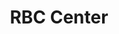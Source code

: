 ---
events:
- audio_id: sa-rwb-033
  building: RBC Center
  categories: rbc-center
  description: Sidney Lowe served as the first African American head coach of the
    NCSU men's basketball team. Lowe was the starting point guard for NC State's 1983
    basketball team, which won the national championship. From 1991 to 1993, Lowe
    served as an assistant coach for the Minnesota Timberwolves. Lowe later served
    as the head coach of the Timberwolves and the Memphis Grizzlies. In March 2011,
    Sidney Lowe resigned from his head coach position at NC State. In a statement
    to the Technician Lowe declared, "This is my school. I love this school. I poured
    my sweat for our years here and gave it my best. It was my hope and dream to come
    back here and do something special again."
  event_decade: '2000'
  event_id: '55'
  excerpt: Sidney Lowe served as the first African American head coach of the NCSU
    men's basketball team. Lowe was the starting point guard for NC State's 1983 basketball
    team, which won the national championship. From 1991 to 1993, Lowe served as an
    assistant coach for the Minnesota Timberwolves. Lowe later served as the head
    coach of the Timberwolves and the Memphis Grizzlies. In March 2011, Sidney Lowe
    resigned from his head coach position at NC State. In a statement to the Technician
    Lowe declared, "This is my school. I love this school. I poured my sweat for our
    years here and gave it my best. It was my hope and dream to come back here and
    do something special again."
  image id (orig): 0008941
  image_caption: Sidney Lowe and his father
  image_id: 0008941
  image_link: https://d.lib.ncsu.edu/collections/catalog/0008941
  redirect_from: /events/50/index.html
  start_date: 01/01/2006
  title: First African American Head Basketball Coach
  year: '2006'
lat: '35.803448'
layout: post
leafleticon: /demostite/assets/leaflet/img/group.svg
lng: '-78.721878'
order: 21
permalink: places/rbc-center/
place: rbc-center
route:
  code: Ok
  routes:
  - distance: 5359.751
    duration: 3794.474
    geometry:
      coordinates:
      - - -78.721143
        - 35.803833
      - - -78.72099
        - 35.803928
      - - -78.720428
        - 35.803331
      - - -78.719948
        - 35.802819
      - - -78.719909
        - 35.802771
      - - -78.719866
        - 35.802717
      - - -78.719382
        - 35.803018
      - - -78.719357
        - 35.803035
      - - -78.719259
        - 35.802928
      - - -78.719135
        - 35.802793
      - - -78.719004
        - 35.802648
      - - -78.718865
        - 35.802495
      - - -78.718807
        - 35.802431
      - - -78.718742
        - 35.802401
      - - -78.718612
        - 35.802342
      - - -78.71852
        - 35.802329
      - - -78.718398
        - 35.802313
      - - -78.718225
        - 35.80232
      - - -78.717749
        - 35.802338
      - - -78.717684
        - 35.802341
      - - -78.717518
        - 35.802347
      - - -78.717466
        - 35.802349
      - - -78.717245
        - 35.802358
      - - -78.717084
        - 35.802364
      - - -78.716921
        - 35.802359
      - - -78.716643
        - 35.802355
      - - -78.715796
        - 35.802442
      - - -78.715099
        - 35.802514
      - - -78.71474
        - 35.802516
      - - -78.714509
        - 35.802518
      - - -78.713651
        - 35.802489
      - - -78.711939
        - 35.802435
      - - -78.711543
        - 35.802422
      - - -78.711097
        - 35.802407
      - - -78.710745
        - 35.802372
      - - -78.710319
        - 35.802329
      - - -78.709532
        - 35.802134
      - - -78.709428
        - 35.802108
      - - -78.709119
        - 35.802016
      - - -78.708932
        - 35.80196
      - - -78.708894
        - 35.801949
      - - -78.708802
        - 35.801933
      - - -78.708463
        - 35.801876
      - - -78.708297
        - 35.801867
      - - -78.707876
        - 35.801844
      - - -78.707819
        - 35.801844
      - - -78.707325
        - 35.801817
      - - -78.70736
        - 35.80138
      - - -78.707371
        - 35.801279
      - - -78.707389
        - 35.801097
      - - -78.707434
        - 35.800661
      - - -78.707451
        - 35.800504
      - - -78.707463
        - 35.800385
      - - -78.707585
        - 35.799209
      - - -78.707592
        - 35.799132
      - - -78.707634
        - 35.798633
      - - -78.707657
        - 35.798364
      - - -78.707671
        - 35.798194
      - - -78.707682
        - 35.798065
      - - -78.707685
        - 35.79804
      - - -78.707747
        - 35.797304
      - - -78.707748
        - 35.797116
      - - -78.707734
        - 35.796995
      - - -78.707707
        - 35.79689
      - - -78.707679
        - 35.796812
      - - -78.707625
        - 35.796687
      - - -78.707435
        - 35.79637
      - - -78.707176
        - 35.795965
      - - -78.70714
        - 35.795908
      - - -78.707082
        - 35.795809
      - - -78.7069
        - 35.795497
      - - -78.706362
        - 35.79464
      - - -78.706261
        - 35.794478
      - - -78.7062
        - 35.794365
      - - -78.706186
        - 35.794338
      - - -78.70611
        - 35.794198
      - - -78.706093
        - 35.794168
      - - -78.706051
        - 35.794096
      - - -78.705985
        - 35.793983
      - - -78.705909
        - 35.79386
      - - -78.705665
        - 35.79349
      - - -78.705606
        - 35.793392
      - - -78.705566
        - 35.793327
      - - -78.705222
        - 35.792758
      - - -78.705003
        - 35.792397
      - - -78.70477
        - 35.792015
      - - -78.70469
        - 35.791854
      - - -78.704615
        - 35.791681
      - - -78.704552
        - 35.791515
      - - -78.7045
        - 35.791296
      - - -78.704478
        - 35.791113
      - - -78.704468
        - 35.790908
      - - -78.704469
        - 35.790871
      - - -78.704488
        - 35.790143
      - - -78.70436
        - 35.790141
      - - -78.704049
        - 35.790135
      - - -78.703488
        - 35.790125
      - - -78.702611
        - 35.790109
      - - -78.702302
        - 35.790104
      - - -78.702245
        - 35.790103
      - - -78.702112
        - 35.790099
      - - -78.702046
        - 35.790106
      - - -78.701988
        - 35.790125
      - - -78.701966
        - 35.790135
      - - -78.70192
        - 35.790057
      - - -78.70192
        - 35.789788
      - - -78.701919
        - 35.789507
      - - -78.701919
        - 35.78946
      - - -78.701914
        - 35.789431
      - - -78.701902
        - 35.789402
      - - -78.701886
        - 35.789379
      - - -78.701861
        - 35.789353
      - - -78.701833
        - 35.789337
      - - -78.701801
        - 35.789323
      - - -78.701767
        - 35.789313
      - - -78.701732
        - 35.789308
      - - -78.700762
        - 35.789298
      - - -78.700619
        - 35.789286
      - - -78.700477
        - 35.789264
      - - -78.700337
        - 35.789228
      - - -78.700198
        - 35.789185
      - - -78.700053
        - 35.789132
      - - -78.69985
        - 35.789057
      - - -78.699769
        - 35.789033
      - - -78.699754
        - 35.789029
      - - -78.699693
        - 35.789016
      - - -78.699617
        - 35.789006
      - - -78.699566
        - 35.789002
      - - -78.699534
        - 35.788999
      - - -78.698835
        - 35.788984
      - - -78.698207
        - 35.788969
      - - -78.69809
        - 35.788974
      - - -78.697991
        - 35.788989
      - - -78.697899
        - 35.789021
      - - -78.697836
        - 35.789054
      - - -78.697781
        - 35.789106
      - - -78.697729
        - 35.789172
      - - -78.697688
        - 35.789242
      - - -78.697652
        - 35.789327
      - - -78.697614
        - 35.789439
      - - -78.697214
        - 35.789379
      - - -78.696756
        - 35.789315
      - - -78.696564
        - 35.789294
      - - -78.696288
        - 35.789284
      - - -78.695862
        - 35.789275
      - - -78.695638
        - 35.789269
      - - -78.695207
        - 35.789257
      - - -78.694567
        - 35.78924
      - - -78.694528
        - 35.789239
      - - -78.693923
        - 35.789223
      - - -78.693828
        - 35.78922
      - - -78.693758
        - 35.789217
      - - -78.693329
        - 35.7892
      - - -78.69308
        - 35.789193
      - - -78.692767
        - 35.789184
      - - -78.692726
        - 35.789183
      - - -78.69203
        - 35.789163
      - - -78.691797
        - 35.789156
      - - -78.691658
        - 35.789148
      - - -78.691624
        - 35.789145
      - - -78.691393
        - 35.789124
      - - -78.691285
        - 35.789121
      - - -78.69053
        - 35.789099
      - - -78.690073
        - 35.789082
      - - -78.689869
        - 35.789077
      - - -78.689522
        - 35.789067
      - - -78.689251
        - 35.78906
      - - -78.688979
        - 35.789052
      - - -78.686938
        - 35.788996
      - - -78.686459
        - 35.788972
      - - -78.686412
        - 35.78897
      - - -78.686257
        - 35.788962
      - - -78.686135
        - 35.788961
      - - -78.686075
        - 35.788958
      - - -78.685875
        - 35.78895
      - - -78.685478
        - 35.788928
      - - -78.685206
        - 35.788914
      - - -78.685051
        - 35.788899
      - - -78.684901
        - 35.788877
      - - -78.684657
        - 35.788825
      - - -78.684456
        - 35.788762
      - - -78.6843
        - 35.788701
      - - -78.684168
        - 35.788637
      - - -78.684061
        - 35.788583
      - - -78.683805
        - 35.78844
      - - -78.683574
        - 35.788293
      - - -78.683122
        - 35.788006
      - - -78.682857
        - 35.787837
      - - -78.682432
        - 35.787561
      - - -78.682307
        - 35.787479
      - - -78.682066
        - 35.787321
      - - -78.681492
        - 35.786931
      - - -78.681408
        - 35.786865
      - - -78.681123
        - 35.786642
      - - -78.681024
        - 35.786565
      - - -78.680954
        - 35.786628
      - - -78.680803
        - 35.786788
      - - -78.680719
        - 35.786933
      - - -78.68062
        - 35.78712
      - - -78.680527
        - 35.78731
      - - -78.680446
        - 35.787497
      - - -78.680377
        - 35.787649
      - - -78.680293
        - 35.787808
      - - -78.680088
        - 35.788153
      - - -78.680146
        - 35.788171
      - - -78.680959
        - 35.788518
      type: LineString
    legs:
    - admins:
      - iso_3166_1: US
        iso_3166_1_alpha3: USA
      distance: 5359.751
      duration: 3794.474
      steps:
      - distance: 17
        driving_side: right
        duration: 11.972
        geometry:
          coordinates:
          - - -78.721143
            - 35.803833
          - - -78.72099
            - 35.803928
          type: LineString
        intersections:
        - admin_index: 0
          bearings:
          - 53
          entry:
          - true
          geometry_index: 0
          is_urban: false
          location:
          - -78.721143
          - 35.803833
          mapbox_streets_v8:
            class: service
          out: 0
        maneuver:
          bearing_after: 53
          bearing_before: 0
          instruction: Walk northeast on the walkway.
          location:
          - -78.721143
          - 35.803833
          type: depart
        mode: walking
        name: ''
        weight: 11.972
      - distance: 168
        driving_side: right
        duration: 119.31
        geometry:
          coordinates:
          - - -78.72099
            - 35.803928
          - - -78.720428
            - 35.803331
          - - -78.719948
            - 35.802819
          - - -78.719909
            - 35.802771
          - - -78.719866
            - 35.802717
          type: LineString
        intersections:
        - admin_index: 0
          bearings:
          - 143
          - 233
          duration: 109.155
          entry:
          - true
          - false
          geometry_index: 1
          in: 1
          is_urban: false
          location:
          - -78.72099
          - 35.803928
          mapbox_streets_v8:
            class: service
          out: 0
          weight: 109.155
        - admin_index: 0
          bearings:
          - 147
          - 323
          duration: 4.225
          entry:
          - true
          - false
          geometry_index: 3
          in: 1
          is_urban: false
          location:
          - -78.719948
          - 35.802819
          mapbox_streets_v8:
            class: service
          out: 0
          weight: 4.225
        - admin_index: 0
          bearings:
          - 147
          - 327
          entry:
          - true
          - false
          geometry_index: 4
          in: 1
          is_urban: false
          location:
          - -78.719909
          - 35.802771
          mapbox_streets_v8:
            class: service
          out: 0
          turn_duration: 1
          turn_weight: 1
        maneuver:
          bearing_after: 143
          bearing_before: 53
          instruction: Turn right onto the walkway.
          location:
          - -78.72099
          - 35.803928
          modifier: right
          type: turn
        mode: walking
        name: ''
        weight: 119.31
      - distance: 58
        driving_side: right
        duration: 40.845
        geometry:
          coordinates:
          - - -78.719866
            - 35.802717
          - - -78.719382
            - 35.803018
          - - -78.719357
            - 35.803035
          type: LineString
        intersections:
        - admin_index: 0
          bearings:
          - 53
          - 327
          duration: 38.732
          entry:
          - true
          - false
          geometry_index: 5
          in: 1
          is_urban: false
          location:
          - -78.719866
          - 35.802717
          mapbox_streets_v8:
            class: service
          out: 0
          weight: 38.732
        - admin_index: 0
          bearings:
          - 50
          - 233
          entry:
          - true
          - false
          geometry_index: 6
          in: 1
          is_urban: false
          location:
          - -78.719382
          - 35.803018
          mapbox_streets_v8:
            class: service
          out: 0
        maneuver:
          bearing_after: 53
          bearing_before: 147
          instruction: Turn left onto the walkway.
          location:
          - -78.719866
          - 35.802717
          modifier: left
          type: turn
        mode: walking
        name: ''
        weight: 40.845
      - distance: 1134
        driving_side: right
        duration: 801.592
        geometry:
          coordinates:
          - - -78.719357
            - 35.803035
          - - -78.719259
            - 35.802928
          - - -78.719135
            - 35.802793
          - - -78.719004
            - 35.802648
          - - -78.718865
            - 35.802495
          - - -78.718807
            - 35.802431
          - - -78.718742
            - 35.802401
          - - -78.718612
            - 35.802342
          - - -78.71852
            - 35.802329
          - - -78.718398
            - 35.802313
          - - -78.718225
            - 35.80232
          - - -78.717749
            - 35.802338
          - - -78.717684
            - 35.802341
          - - -78.717518
            - 35.802347
          - - -78.717466
            - 35.802349
          - - -78.717245
            - 35.802358
          - - -78.717084
            - 35.802364
          - - -78.716921
            - 35.802359
          - - -78.716643
            - 35.802355
          - - -78.715796
            - 35.802442
          - - -78.715099
            - 35.802514
          - - -78.71474
            - 35.802516
          - - -78.714509
            - 35.802518
          - - -78.713651
            - 35.802489
          - - -78.711939
            - 35.802435
          - - -78.711543
            - 35.802422
          - - -78.711097
            - 35.802407
          - - -78.710745
            - 35.802372
          - - -78.710319
            - 35.802329
          - - -78.709532
            - 35.802134
          - - -78.709428
            - 35.802108
          - - -78.709119
            - 35.802016
          - - -78.708932
            - 35.80196
          - - -78.708894
            - 35.801949
          - - -78.708802
            - 35.801933
          - - -78.708463
            - 35.801876
          - - -78.708297
            - 35.801867
          - - -78.707876
            - 35.801844
          - - -78.707819
            - 35.801844
          - - -78.707325
            - 35.801817
          type: LineString
        intersections:
        - admin_index: 0
          bearings:
          - 143
          - 230
          duration: 10.563
          entry:
          - true
          - false
          geometry_index: 7
          in: 1
          is_urban: false
          location:
          - -78.719357
          - 35.803035
          mapbox_streets_v8:
            class: street
          out: 0
          turn_weight: 5
          weight: 15.563
        - admin_index: 0
          bearings:
          - 143
          - 323
          duration: 14.38
          entry:
          - true
          - false
          geometry_index: 8
          in: 1
          is_urban: false
          location:
          - -78.719259
          - 35.802928
          mapbox_streets_v8:
            class: street
          out: 0
          turn_duration: 1
          turn_weight: 1
          weight: 14.38
        - admin_index: 0
          bearings:
          - 144
          - 323
          duration: 14.085
          entry:
          - true
          - false
          geometry_index: 9
          in: 1
          is_urban: false
          location:
          - -78.719135
          - 35.802793
          mapbox_streets_v8:
            class: street
          out: 0
          weight: 14.085
        - admin_index: 0
          bearings:
          - 144
          - 324
          duration: 14.789
          entry:
          - true
          - false
          geometry_index: 10
          in: 1
          is_urban: false
          location:
          - -78.719004
          - 35.802648
          mapbox_streets_v8:
            class: street
          out: 0
          weight: 14.789
        - admin_index: 0
          bearings:
          - 134
          - 324
          duration: 11.268
          entry:
          - true
          - false
          geometry_index: 11
          in: 1
          is_urban: false
          location:
          - -78.718865
          - 35.802495
          mapbox_streets_v8:
            class: street
          out: 0
          weight: 11.268
        - admin_index: 0
          bearings:
          - 117
          - 313
          duration: 15.493
          entry:
          - true
          - false
          geometry_index: 13
          in: 1
          is_urban: false
          location:
          - -78.718742
          - 35.802401
          mapbox_streets_v8:
            class: street
          out: 0
          weight: 15.493
        - admin_index: 0
          bearings:
          - 96
          - 288
          duration: 19.014
          entry:
          - true
          - false
          geometry_index: 15
          in: 1
          is_urban: false
          location:
          - -78.71852
          - 35.802329
          mapbox_streets_v8:
            class: street
          out: 0
          weight: 19.014
        - admin_index: 0
          bearings:
          - 87
          - 267
          duration: 30.282
          entry:
          - true
          - false
          geometry_index: 17
          in: 1
          is_urban: false
          location:
          - -78.718225
          - 35.80232
          mapbox_streets_v8:
            class: street
          out: 0
          weight: 30.282
        - admin_index: 0
          bearings:
          - 87
          - 267
          duration: 4.225
          entry:
          - true
          - false
          geometry_index: 18
          in: 1
          is_urban: false
          location:
          - -78.717749
          - 35.802338
          mapbox_streets_v8:
            class: street
          out: 0
          weight: 4.225
        - admin_index: 0
          bearings:
          - 87
          - 267
          duration: 10.563
          entry:
          - true
          - false
          geometry_index: 19
          in: 1
          is_urban: false
          location:
          - -78.717684
          - 35.802341
          mapbox_streets_v8:
            class: street
          out: 0
          weight: 10.563
        - admin_index: 0
          bearings:
          - 87
          - 267
          duration: 3.521
          entry:
          - true
          - false
          geometry_index: 20
          in: 1
          is_urban: false
          location:
          - -78.717518
          - 35.802347
          mapbox_streets_v8:
            class: street
          out: 0
          weight: 3.521
        - admin_index: 0
          bearings:
          - 87
          - 267
          duration: 14.085
          entry:
          - true
          - false
          geometry_index: 21
          in: 1
          is_urban: false
          location:
          - -78.717466
          - 35.802349
          mapbox_streets_v8:
            class: street
          out: 0
          weight: 14.085
        - admin_index: 0
          bearings:
          - 88
          - 267
          duration: 21.423
          entry:
          - true
          - false
          geometry_index: 22
          in: 1
          is_urban: false
          location:
          - -78.717245
          - 35.802358
          mapbox_streets_v8:
            class: street
          out: 0
          turn_duration: 1
          turn_weight: 1
          weight: 21.423
        - admin_index: 0
          bearings:
          - 91
          - 272
          duration: 140.437
          entry:
          - true
          - false
          geometry_index: 24
          in: 1
          is_urban: false
          location:
          - -78.716921
          - 35.802359
          mapbox_streets_v8:
            class: street
          out: 0
          turn_duration: 1
          turn_weight: 1
          weight: 140.437
        - admin_index: 0
          bearings:
          - 89
          - 270
          duration: 203.521
          entry:
          - true
          - false
          geometry_index: 28
          in: 1
          is_urban: false
          location:
          - -78.71474
          - 35.802516
          mapbox_streets_v8:
            class: street
          out: 0
          weight: 203.521
        - admin_index: 0
          bearings:
          - 92
          - 272
          duration: 50.704
          entry:
          - true
          - false
          geometry_index: 32
          in: 1
          is_urban: false
          location:
          - -78.711543
          - 35.802422
          mapbox_streets_v8:
            class: street
          out: 0
          weight: 50.704
        - admin_index: 0
          bearings:
          - 97
          - 277
          duration: 79.577
          entry:
          - true
          - false
          geometry_index: 34
          in: 1
          is_urban: false
          location:
          - -78.710745
          - 35.802372
          mapbox_streets_v8:
            class: street
          out: 0
          weight: 79.577
        - admin_index: 0
          bearings:
          - 108
          - 287
          duration: 28.169
          entry:
          - true
          - false
          geometry_index: 36
          in: 1
          is_urban: false
          location:
          - -78.709532
          - 35.802134
          mapbox_streets_v8:
            class: street
          out: 0
          weight: 28.169
        - admin_index: 0
          bearings:
          - 110
          - 290
          duration: 12.676
          entry:
          - true
          - false
          geometry_index: 38
          in: 1
          is_urban: false
          location:
          - -78.709119
          - 35.802016
          mapbox_streets_v8:
            class: street
          out: 0
          weight: 12.676
        - admin_index: 0
          bearings:
          - 104
          - 290
          duration: 8.451
          entry:
          - true
          - false
          geometry_index: 39
          in: 1
          is_urban: false
          location:
          - -78.708932
          - 35.80196
          mapbox_streets_v8:
            class: street
          out: 0
          weight: 8.451
        - admin_index: 0
          bearings:
          - 102
          - 284
          duration: 32.394
          entry:
          - true
          - false
          geometry_index: 41
          in: 1
          is_urban: false
          location:
          - -78.708802
          - 35.801933
          mapbox_streets_v8:
            class: street
          out: 0
          weight: 32.394
        - admin_index: 0
          bearings:
          - 94
          - 274
          duration: 30.282
          entry:
          - true
          - false
          geometry_index: 43
          in: 1
          is_urban: false
          location:
          - -78.708297
          - 35.801867
          mapbox_streets_v8:
            class: street
          out: 0
          weight: 30.282
        - admin_index: 0
          bearings:
          - 94
          - 273
          entry:
          - true
          - false
          geometry_index: 45
          in: 1
          is_urban: false
          location:
          - -78.707819
          - 35.801844
          mapbox_streets_v8:
            class: street
          out: 0
        maneuver:
          bearing_after: 143
          bearing_before: 50
          instruction: Turn right onto Westchase Boulevard.
          location:
          - -78.719357
          - 35.803035
          modifier: right
          type: turn
        mode: walking
        name: Westchase Boulevard
        weight: 806.592
      - distance: 1368
        driving_side: right
        duration: 964.38
        geometry:
          coordinates:
          - - -78.707325
            - 35.801817
          - - -78.70736
            - 35.80138
          - - -78.707371
            - 35.801279
          - - -78.707389
            - 35.801097
          - - -78.707434
            - 35.800661
          - - -78.707451
            - 35.800504
          - - -78.707463
            - 35.800385
          - - -78.707585
            - 35.799209
          - - -78.707592
            - 35.799132
          - - -78.707634
            - 35.798633
          - - -78.707657
            - 35.798364
          - - -78.707671
            - 35.798194
          - - -78.707682
            - 35.798065
          - - -78.707685
            - 35.79804
          - - -78.707747
            - 35.797304
          - - -78.707748
            - 35.797116
          - - -78.707734
            - 35.796995
          - - -78.707707
            - 35.79689
          - - -78.707679
            - 35.796812
          - - -78.707625
            - 35.796687
          - - -78.707435
            - 35.79637
          - - -78.707176
            - 35.795965
          - - -78.70714
            - 35.795908
          - - -78.707082
            - 35.795809
          - - -78.7069
            - 35.795497
          - - -78.706362
            - 35.79464
          - - -78.706261
            - 35.794478
          - - -78.7062
            - 35.794365
          - - -78.706186
            - 35.794338
          - - -78.70611
            - 35.794198
          - - -78.706093
            - 35.794168
          - - -78.706051
            - 35.794096
          - - -78.705985
            - 35.793983
          - - -78.705909
            - 35.79386
          - - -78.705665
            - 35.79349
          - - -78.705606
            - 35.793392
          - - -78.705566
            - 35.793327
          - - -78.705222
            - 35.792758
          - - -78.705003
            - 35.792397
          - - -78.70477
            - 35.792015
          - - -78.70469
            - 35.791854
          - - -78.704615
            - 35.791681
          - - -78.704552
            - 35.791515
          - - -78.7045
            - 35.791296
          - - -78.704478
            - 35.791113
          - - -78.704468
            - 35.790908
          - - -78.704469
            - 35.790871
          - - -78.704488
            - 35.790143
          type: LineString
        intersections:
        - admin_index: 0
          bearings:
          - 184
          - 274
          duration: 34.507
          entry:
          - true
          - false
          geometry_index: 46
          in: 1
          is_urban: false
          location:
          - -78.707325
          - 35.801817
          mapbox_streets_v8:
            class: primary
          out: 0
          turn_weight: 5
          weight: 39.507
        - admin_index: 0
          bearings:
          - 4
          - 185
          duration: 7.746
          entry:
          - false
          - true
          geometry_index: 47
          in: 0
          is_urban: false
          location:
          - -78.70736
          - 35.80138
          mapbox_streets_v8:
            class: primary
          out: 1
          weight: 7.747
        - admin_index: 0
          bearings:
          - 5
          - 185
          duration: 14.085
          entry:
          - false
          - true
          geometry_index: 48
          in: 0
          is_urban: false
          location:
          - -78.707371
          - 35.801279
          mapbox_streets_v8:
            class: primary
          out: 1
          weight: 14.084
        - admin_index: 0
          bearings:
          - 5
          - 185
          duration: 34.507
          entry:
          - false
          - true
          geometry_index: 49
          in: 0
          is_urban: false
          location:
          - -78.707389
          - 35.801097
          mapbox_streets_v8:
            class: primary
          out: 1
          weight: 34.507
        - admin_index: 0
          bearings:
          - 5
          - 185
          duration: 12.676
          entry:
          - false
          - true
          geometry_index: 50
          in: 0
          is_urban: false
          location:
          - -78.707434
          - 35.800661
          mapbox_streets_v8:
            class: primary
          out: 1
          weight: 12.676
        - admin_index: 0
          bearings:
          - 5
          - 185
          duration: 107.746
          entry:
          - false
          - true
          geometry_index: 51
          in: 0
          is_urban: false
          location:
          - -78.707451
          - 35.800504
          mapbox_streets_v8:
            class: primary
          out: 1
          weight: 107.746
        - admin_index: 0
          bearings:
          - 5
          - 184
          duration: 39.437
          entry:
          - false
          - true
          geometry_index: 54
          in: 0
          is_urban: false
          location:
          - -78.707592
          - 35.799132
          mapbox_streets_v8:
            class: primary
          out: 1
          weight: 39.437
        - admin_index: 0
          bearings:
          - 4
          - 184
          duration: 34.507
          entry:
          - false
          - true
          geometry_index: 55
          in: 0
          is_urban: false
          location:
          - -78.707634
          - 35.798633
          mapbox_streets_v8:
            class: primary
          out: 1
          weight: 34.507
        - admin_index: 0
          bearings:
          - 4
          - 184
          duration: 9.859
          entry:
          - false
          - true
          geometry_index: 57
          in: 0
          is_urban: false
          location:
          - -78.707671
          - 35.798194
          mapbox_streets_v8:
            class: primary
          out: 1
          weight: 9.859
        - admin_index: 0
          bearings:
          - 4
          - 184
          duration: 59.859
          entry:
          - false
          - true
          geometry_index: 58
          in: 0
          is_urban: false
          location:
          - -78.707682
          - 35.798065
          mapbox_streets_v8:
            class: primary
          out: 1
          weight: 59.859
        - admin_index: 0
          bearings:
          - 4
          - 180
          duration: 112.676
          entry:
          - false
          - true
          geometry_index: 60
          in: 0
          is_urban: false
          location:
          - -78.707747
          - 35.797304
          mapbox_streets_v8:
            class: primary
          out: 1
          weight: 112.676
        - admin_index: 0
          bearings:
          - 153
          - 333
          duration: 4.93
          entry:
          - true
          - false
          geometry_index: 67
          in: 1
          is_urban: false
          location:
          - -78.707176
          - 35.795965
          mapbox_streets_v8:
            class: primary
          out: 0
          weight: 4.93
        - admin_index: 0
          bearings:
          - 155
          - 333
          duration: 8.451
          entry:
          - true
          - false
          geometry_index: 68
          in: 1
          is_urban: false
          location:
          - -78.70714
          - 35.795908
          mapbox_streets_v8:
            class: primary
          out: 0
          weight: 8.451
        - admin_index: 0
          bearings:
          - 155
          - 335
          duration: 116.901
          entry:
          - true
          - false
          geometry_index: 69
          in: 1
          is_urban: false
          location:
          - -78.707082
          - 35.795809
          mapbox_streets_v8:
            class: primary
          out: 0
          weight: 116.901
        - admin_index: 0
          bearings:
          - 156
          - 333
          duration: 10.859
          entry:
          - true
          - false
          geometry_index: 72
          in: 1
          is_urban: false
          location:
          - -78.706261
          - 35.794478
          mapbox_streets_v8:
            class: primary
          out: 0
          turn_duration: 1
          turn_weight: 1
          weight: 10.859
        - admin_index: 0
          bearings:
          - 156
          - 336
          duration: 33.099
          entry:
          - true
          - false
          geometry_index: 73
          in: 1
          is_urban: false
          location:
          - -78.7062
          - 35.794365
          mapbox_streets_v8:
            class: primary
          out: 0
          weight: 33.099
        - admin_index: 0
          bearings:
          - 153
          - 335
          duration: 52.113
          entry:
          - true
          - false
          geometry_index: 78
          in: 1
          is_urban: false
          location:
          - -78.705985
          - 35.793983
          mapbox_streets_v8:
            class: primary
          out: 0
          weight: 52.113
        - admin_index: 0
          bearings:
          - 153
          - 333
          duration: 5.634
          entry:
          - true
          - false
          geometry_index: 81
          in: 1
          is_urban: false
          location:
          - -78.705606
          - 35.793392
          mapbox_streets_v8:
            class: primary
          out: 0
          weight: 5.634
        - admin_index: 0
          bearings:
          - 154
          - 333
          duration: 142.958
          entry:
          - true
          - false
          geometry_index: 82
          in: 1
          is_urban: false
          location:
          - -78.705566
          - 35.793327
          mapbox_streets_v8:
            class: primary
          out: 0
          weight: 142.958
        - admin_index: 0
          bearings:
          - 163
          - 341
          duration: 64.789
          entry:
          - true
          - false
          geometry_index: 87
          in: 1
          is_urban: false
          location:
          - -78.704615
          - 35.791681
          mapbox_streets_v8:
            class: primary
          out: 0
          weight: 64.789
        - admin_index: 0
          bearings:
          - 181
          - 358
          entry:
          - true
          - false
          geometry_index: 92
          in: 1
          is_urban: false
          location:
          - -78.704469
          - 35.790871
          mapbox_streets_v8:
            class: primary
          out: 0
        maneuver:
          bearing_after: 184
          bearing_before: 94
          instruction: Turn right onto Blue Ridge Road.
          location:
          - -78.707325
          - 35.801817
          modifier: right
          type: turn
        mode: walking
        name: Blue Ridge Road
        weight: 969.38
      - distance: 229
        driving_side: right
        duration: 162.268
        geometry:
          coordinates:
          - - -78.704488
            - 35.790143
          - - -78.70436
            - 35.790141
          - - -78.704049
            - 35.790135
          - - -78.703488
            - 35.790125
          - - -78.702611
            - 35.790109
          - - -78.702302
            - 35.790104
          - - -78.702245
            - 35.790103
          - - -78.702112
            - 35.790099
          - - -78.702046
            - 35.790106
          - - -78.701988
            - 35.790125
          - - -78.701966
            - 35.790135
          type: LineString
        intersections:
        - admin_index: 0
          bearings:
          - 1
          - 91
          duration: 8.451
          entry:
          - false
          - true
          geometry_index: 93
          in: 0
          is_urban: false
          location:
          - -78.704488
          - 35.790143
          mapbox_streets_v8:
            class: street
          out: 1
          turn_weight: 5
          weight: 13.451
        - admin_index: 0
          bearings:
          - 91
          - 271
          duration: 20.718
          entry:
          - true
          - false
          geometry_index: 94
          in: 1
          is_urban: false
          location:
          - -78.70436
          - 35.790141
          mapbox_streets_v8:
            class: street
          out: 0
          turn_duration: 1
          turn_weight: 1
          weight: 20.718
        - admin_index: 0
          bearings:
          - 91
          - 271
          duration: 35.916
          entry:
          - true
          - false
          geometry_index: 95
          in: 1
          is_urban: false
          location:
          - -78.704049
          - 35.790135
          mapbox_streets_v8:
            class: street
          out: 0
          weight: 35.916
        - admin_index: 0
          bearings:
          - 91
          - 271
          duration: 55.634
          entry:
          - true
          - false
          geometry_index: 96
          in: 1
          is_urban: false
          location:
          - -78.703488
          - 35.790125
          mapbox_streets_v8:
            class: street
          out: 0
          weight: 55.634
        - admin_index: 0
          bearings:
          - 91
          - 271
          duration: 19.718
          entry:
          - true
          - false
          geometry_index: 97
          in: 1
          is_urban: false
          location:
          - -78.702611
          - 35.790109
          mapbox_streets_v8:
            class: street
          out: 0
          weight: 19.718
        - admin_index: 0
          bearings:
          - 92
          - 271
          entry:
          - true
          - false
          geometry_index: 98
          in: 1
          is_urban: false
          location:
          - -78.702302
          - 35.790104
          mapbox_streets_v8:
            class: street
          out: 0
        maneuver:
          bearing_after: 91
          bearing_before: 181
          instruction: Turn left onto Hutton Street.
          location:
          - -78.704488
          - 35.790143
          modifier: left
          type: turn
        mode: walking
        name: Hutton Street
        weight: 167.268
      - distance: 510
        driving_side: right
        duration: 360.155
        geometry:
          coordinates:
          - - -78.701966
            - 35.790135
          - - -78.70192
            - 35.790057
          - - -78.70192
            - 35.789788
          - - -78.701919
            - 35.789507
          - - -78.701919
            - 35.78946
          - - -78.701914
            - 35.789431
          - - -78.701902
            - 35.789402
          - - -78.701886
            - 35.789379
          - - -78.701861
            - 35.789353
          - - -78.701833
            - 35.789337
          - - -78.701801
            - 35.789323
          - - -78.701767
            - 35.789313
          - - -78.701732
            - 35.789308
          - - -78.700762
            - 35.789298
          - - -78.700619
            - 35.789286
          - - -78.700477
            - 35.789264
          - - -78.700337
            - 35.789228
          - - -78.700198
            - 35.789185
          - - -78.700053
            - 35.789132
          - - -78.69985
            - 35.789057
          - - -78.699769
            - 35.789033
          - - -78.699754
            - 35.789029
          - - -78.699693
            - 35.789016
          - - -78.699617
            - 35.789006
          - - -78.699566
            - 35.789002
          - - -78.699534
            - 35.788999
          - - -78.698835
            - 35.788984
          - - -78.698207
            - 35.788969
          - - -78.69809
            - 35.788974
          - - -78.697991
            - 35.788989
          - - -78.697899
            - 35.789021
          - - -78.697836
            - 35.789054
          - - -78.697781
            - 35.789106
          - - -78.697729
            - 35.789172
          - - -78.697688
            - 35.789242
          - - -78.697652
            - 35.789327
          - - -78.697614
            - 35.789439
          type: LineString
        intersections:
        - admin_index: 0
          bearings:
          - 164
          - 254
          duration: 28.169
          entry:
          - true
          - false
          geometry_index: 103
          in: 1
          is_urban: true
          location:
          - -78.701966
          - 35.790135
          mapbox_streets_v8:
            class: street
          out: 0
          turn_weight: 5
          weight: 33.169
        - admin_index: 0
          bearings:
          - 0
          - 180
          duration: 21.831
          entry:
          - false
          - true
          geometry_index: 105
          in: 0
          is_urban: true
          location:
          - -78.70192
          - 35.789788
          mapbox_streets_v8:
            class: street
          out: 1
          weight: 21.831
        - admin_index: 0
          bearings:
          - 0
          - 168
          duration: 83.803
          entry:
          - false
          - true
          geometry_index: 106
          in: 0
          is_urban: true
          location:
          - -78.701919
          - 35.789507
          mapbox_streets_v8:
            class: street
          out: 1
          weight: 83.803
        - admin_index: 0
          bearings:
          - 97
          - 271
          duration: 47.183
          entry:
          - true
          - false
          geometry_index: 116
          in: 1
          is_urban: true
          location:
          - -78.700762
          - 35.789298
          mapbox_streets_v8:
            class: street
          out: 0
          weight: 47.183
        - admin_index: 0
          bearings:
          - 114
          - 294
          duration: 33.099
          entry:
          - true
          - false
          geometry_index: 121
          in: 1
          is_urban: true
          location:
          - -78.700053
          - 35.789132
          mapbox_streets_v8:
            class: street
          out: 0
          weight: 33.099
        - admin_index: 0
          bearings:
          - 92
          - 279
          duration: 46.479
          entry:
          - true
          - false
          geometry_index: 127
          in: 1
          is_urban: true
          location:
          - -78.699566
          - 35.789002
          mapbox_streets_v8:
            class: street
          out: 0
          weight: 46.479
        - admin_index: 0
          bearings:
          - 92
          - 272
          entry:
          - true
          - false
          geometry_index: 129
          in: 1
          is_urban: true
          location:
          - -78.698835
          - 35.788984
          mapbox_streets_v8:
            class: street
          out: 0
          turn_duration: 1
          turn_weight: 1
        maneuver:
          bearing_after: 164
          bearing_before: 74
          instruction: Turn right onto Ligon Street.
          location:
          - -78.701966
          - 35.790135
          modifier: right
          type: turn
        mode: walking
        name: Ligon Street
        weight: 365.155
      - distance: 1590
        driving_side: right
        duration: 1131.718
        geometry:
          coordinates:
          - - -78.697614
            - 35.789439
          - - -78.697214
            - 35.789379
          - - -78.696756
            - 35.789315
          - - -78.696564
            - 35.789294
          - - -78.696288
            - 35.789284
          - - -78.695862
            - 35.789275
          - - -78.695638
            - 35.789269
          - - -78.695207
            - 35.789257
          - - -78.694567
            - 35.78924
          - - -78.694528
            - 35.789239
          - - -78.693923
            - 35.789223
          - - -78.693828
            - 35.78922
          - - -78.693758
            - 35.789217
          - - -78.693329
            - 35.7892
          - - -78.69308
            - 35.789193
          - - -78.692767
            - 35.789184
          - - -78.692726
            - 35.789183
          - - -78.69203
            - 35.789163
          - - -78.691797
            - 35.789156
          - - -78.691658
            - 35.789148
          - - -78.691624
            - 35.789145
          - - -78.691393
            - 35.789124
          - - -78.691285
            - 35.789121
          - - -78.69053
            - 35.789099
          - - -78.690073
            - 35.789082
          - - -78.689869
            - 35.789077
          - - -78.689522
            - 35.789067
          - - -78.689251
            - 35.78906
          - - -78.688979
            - 35.789052
          - - -78.686938
            - 35.788996
          - - -78.686459
            - 35.788972
          - - -78.686412
            - 35.78897
          - - -78.686257
            - 35.788962
          - - -78.686135
            - 35.788961
          - - -78.686075
            - 35.788958
          - - -78.685875
            - 35.78895
          - - -78.685478
            - 35.788928
          - - -78.685206
            - 35.788914
          - - -78.685051
            - 35.788899
          - - -78.684901
            - 35.788877
          - - -78.684657
            - 35.788825
          - - -78.684456
            - 35.788762
          - - -78.6843
            - 35.788701
          - - -78.684168
            - 35.788637
          - - -78.684061
            - 35.788583
          - - -78.683805
            - 35.78844
          - - -78.683574
            - 35.788293
          - - -78.683122
            - 35.788006
          - - -78.682857
            - 35.787837
          - - -78.682432
            - 35.787561
          - - -78.682307
            - 35.787479
          - - -78.682066
            - 35.787321
          - - -78.681492
            - 35.786931
          - - -78.681408
            - 35.786865
          - - -78.681123
            - 35.786642
          - - -78.681024
            - 35.786565
          type: LineString
        intersections:
        - admin_index: 0
          bearings:
          - 100
          - 196
          duration: 26.056
          entry:
          - true
          - false
          geometry_index: 139
          in: 1
          is_urban: true
          location:
          - -78.697614
          - 35.789439
          mapbox_streets_v8:
            class: street
          out: 0
          weight: 26.056
        - admin_index: 0
          bearings:
          - 100
          - 280
          classes:
          - tunnel
          duration: 29.577
          entry:
          - true
          - false
          geometry_index: 140
          in: 1
          is_urban: true
          location:
          - -78.697214
          - 35.789379
          mapbox_streets_v8:
            class: street
          out: 0
          weight: 29.577
        - admin_index: 0
          bearings:
          - 98
          - 280
          duration: 29.577
          entry:
          - true
          - false
          geometry_index: 141
          in: 1
          is_urban: true
          location:
          - -78.696756
          - 35.789315
          mapbox_streets_v8:
            class: street
          out: 0
          weight: 29.577
        - admin_index: 0
          bearings:
          - 91
          - 273
          duration: 26.76
          entry:
          - true
          - false
          geometry_index: 143
          in: 1
          is_urban: true
          location:
          - -78.696288
          - 35.789284
          mapbox_streets_v8:
            class: street
          out: 0
          weight: 26.76
        - admin_index: 0
          bearings:
          - 92
          - 271
          duration: 14.084
          entry:
          - true
          - false
          geometry_index: 144
          in: 1
          is_urban: true
          location:
          - -78.695862
          - 35.789275
          mapbox_streets_v8:
            class: street
          out: 0
          weight: 14.084
        - admin_index: 0
          bearings:
          - 92
          - 272
          duration: 27.465
          entry:
          - true
          - false
          geometry_index: 145
          in: 1
          is_urban: true
          location:
          - -78.695638
          - 35.789269
          mapbox_streets_v8:
            class: street
          out: 0
          weight: 27.465
        - admin_index: 0
          bearings:
          - 92
          - 272
          duration: 40.845
          entry:
          - true
          - false
          geometry_index: 146
          in: 1
          is_urban: true
          location:
          - -78.695207
          - 35.789257
          mapbox_streets_v8:
            class: street
          out: 0
          weight: 40.845
        - admin_index: 0
          bearings:
          - 92
          - 272
          duration: 2.817
          entry:
          - true
          - false
          geometry_index: 147
          in: 1
          is_urban: true
          location:
          - -78.694567
          - 35.78924
          mapbox_streets_v8:
            class: street
          out: 0
          weight: 2.817
        - admin_index: 0
          bearings:
          - 92
          - 272
          duration: 38.732
          entry:
          - true
          - false
          geometry_index: 148
          in: 1
          is_urban: true
          location:
          - -78.694528
          - 35.789239
          mapbox_streets_v8:
            class: street
          out: 0
          weight: 38.732
        - admin_index: 0
          bearings:
          - 92
          - 272
          duration: 7.338
          entry:
          - true
          - false
          geometry_index: 149
          in: 1
          is_urban: true
          location:
          - -78.693923
          - 35.789223
          mapbox_streets_v8:
            class: street
          out: 0
          turn_duration: 1
          turn_weight: 1
          weight: 7.338
        - admin_index: 0
          bearings:
          - 93
          - 272
          duration: 6.225
          entry:
          - true
          - false
          geometry_index: 150
          in: 1
          is_urban: true
          location:
          - -78.693828
          - 35.78922
          mapbox_streets_v8:
            class: tertiary
          out: 0
          turn_duration: 2
          turn_weight: 2
          weight: 6.225
        - admin_index: 0
          bearings:
          - 93
          - 273
          duration: 43.958
          entry:
          - true
          - false
          geometry_index: 151
          in: 1
          is_urban: true
          location:
          - -78.693758
          - 35.789217
          mapbox_streets_v8:
            class: tertiary
          out: 0
          turn_duration: 1
          turn_weight: 1
          weight: 43.958
        - admin_index: 0
          bearings:
          - 92
          - 272
          duration: 19.718
          entry:
          - true
          - false
          geometry_index: 153
          in: 1
          is_urban: true
          location:
          - -78.69308
          - 35.789193
          mapbox_streets_v8:
            class: tertiary
          out: 0
          weight: 19.718
        - admin_index: 0
          bearings:
          - 92
          - 272
          duration: 2.817
          entry:
          - true
          - false
          geometry_index: 154
          in: 1
          is_urban: true
          location:
          - -78.692767
          - 35.789184
          mapbox_streets_v8:
            class: tertiary
          out: 0
          weight: 2.817
        - admin_index: 0
          bearings:
          - 92
          - 272
          duration: 44.366
          entry:
          - true
          - false
          geometry_index: 155
          in: 1
          is_urban: true
          location:
          - -78.692726
          - 35.789183
          mapbox_streets_v8:
            class: tertiary
          out: 0
          weight: 44.366
        - admin_index: 0
          bearings:
          - 92
          - 272
          duration: 24.944
          entry:
          - true
          - false
          geometry_index: 156
          in: 1
          is_urban: true
          location:
          - -78.69203
          - 35.789163
          mapbox_streets_v8:
            class: tertiary
          out: 0
          turn_duration: 1
          turn_weight: 1
          weight: 24.944
        - admin_index: 0
          bearings:
          - 96
          - 273
          duration: 2.113
          entry:
          - true
          - false
          geometry_index: 158
          in: 1
          is_urban: true
          location:
          - -78.691658
          - 35.789148
          mapbox_streets_v8:
            class: tertiary
          out: 0
          weight: 2.113
        - admin_index: 0
          bearings:
          - 96
          - 276
          duration: 14.789
          entry:
          - true
          - false
          geometry_index: 159
          in: 1
          is_urban: true
          location:
          - -78.691624
          - 35.789145
          mapbox_streets_v8:
            class: tertiary
          out: 0
          weight: 14.789
        - admin_index: 0
          bearings:
          - 92
          - 276
          duration: 54.93
          entry:
          - true
          - false
          geometry_index: 160
          in: 1
          is_urban: true
          location:
          - -78.691393
          - 35.789124
          mapbox_streets_v8:
            class: tertiary
          out: 0
          weight: 54.93
        - admin_index: 0
          bearings:
          - 93
          - 272
          duration: 42.253
          entry:
          - true
          - false
          geometry_index: 162
          in: 1
          is_urban: true
          location:
          - -78.69053
          - 35.789099
          mapbox_streets_v8:
            class: tertiary
          out: 0
          weight: 42.253
        - admin_index: 0
          bearings:
          - 92
          - 272
          duration: 21.831
          entry:
          - true
          - false
          geometry_index: 164
          in: 1
          is_urban: true
          location:
          - -78.689869
          - 35.789077
          mapbox_streets_v8:
            class: tertiary
          out: 0
          weight: 21.831
        - admin_index: 0
          bearings:
          - 92
          - 272
          duration: 16.901
          entry:
          - true
          - false
          geometry_index: 165
          in: 1
          is_urban: true
          location:
          - -78.689522
          - 35.789067
          mapbox_streets_v8:
            class: tertiary
          out: 0
          weight: 16.901
        - admin_index: 0
          bearings:
          - 92
          - 272
          duration: 17.606
          entry:
          - true
          - false
          geometry_index: 166
          in: 1
          is_urban: true
          location:
          - -78.689251
          - 35.78906
          mapbox_streets_v8:
            class: tertiary
          out: 0
          weight: 17.606
        - admin_index: 0
          bearings:
          - 92
          - 272
          duration: 129.577
          entry:
          - true
          - false
          geometry_index: 167
          in: 1
          is_urban: true
          location:
          - -78.688979
          - 35.789052
          mapbox_streets_v8:
            class: tertiary
          out: 0
          weight: 129.577
        - admin_index: 0
          bearings:
          - 94
          - 272
          duration: 33.803
          entry:
          - true
          - false
          geometry_index: 168
          in: 1
          is_urban: true
          location:
          - -78.686938
          - 35.788996
          mapbox_streets_v8:
            class: tertiary
          out: 0
          weight: 33.803
        - admin_index: 0
          bearings:
          - 94
          - 273
          duration: 10.859
          entry:
          - true
          - false
          geometry_index: 170
          in: 1
          is_urban: true
          location:
          - -78.686412
          - 35.78897
          mapbox_streets_v8:
            class: tertiary
          out: 0
          turn_duration: 1
          turn_weight: 1
          weight: 10.859
        - admin_index: 0
          bearings:
          - 91
          - 274
          duration: 9.747
          entry:
          - true
          - false
          geometry_index: 171
          in: 1
          is_urban: true
          location:
          - -78.686257
          - 35.788962
          mapbox_streets_v8:
            class: tertiary
          out: 0
          turn_duration: 2
          turn_weight: 7
          weight: 14.747
        - admin_index: 0
          bearings:
          - 93
          - 271
          duration: 17.901
          entry:
          - true
          - false
          geometry_index: 172
          in: 1
          is_urban: true
          location:
          - -78.686135
          - 35.788961
          mapbox_streets_v8:
            class: tertiary
          out: 0
          turn_duration: 1
          turn_weight: 1
          weight: 17.901
        - admin_index: 0
          bearings:
          - 94
          - 273
          duration: 92.253
          entry:
          - true
          - false
          geometry_index: 174
          in: 1
          is_urban: true
          location:
          - -78.685875
          - 35.78895
          mapbox_streets_v8:
            class: tertiary
          out: 0
          weight: 92.253
        - admin_index: 0
          bearings:
          - 116
          - 291
          duration: 12.268
          entry:
          - true
          - false
          geometry_index: 180
          in: 1
          is_urban: true
          location:
          - -78.684456
          - 35.788762
          mapbox_streets_v8:
            class: tertiary
          out: 0
          turn_duration: 1
          turn_weight: 1
          weight: 12.268
        - admin_index: 0
          bearings:
          - 121
          - 296
          duration: 9.859
          entry:
          - true
          - false
          geometry_index: 181
          in: 1
          is_urban: true
          location:
          - -78.6843
          - 35.788701
          mapbox_streets_v8:
            class: tertiary
          out: 0
          weight: 9.859
        - admin_index: 0
          bearings:
          - 123
          - 301
          duration: 138.732
          entry:
          - true
          - false
          geometry_index: 182
          in: 1
          is_urban: true
          location:
          - -78.684168
          - 35.788637
          mapbox_streets_v8:
            class: tertiary
          out: 0
          weight: 138.732
        - admin_index: 0
          bearings:
          - 129
          - 309
          duration: 10.563
          entry:
          - true
          - false
          geometry_index: 188
          in: 1
          is_urban: true
          location:
          - -78.682432
          - 35.787561
          mapbox_streets_v8:
            class: tertiary
          out: 0
          weight: 10.563
        - admin_index: 0
          bearings:
          - 129
          - 309
          duration: 75.648
          entry:
          - true
          - false
          geometry_index: 189
          in: 1
          is_urban: true
          location:
          - -78.682307
          - 35.787479
          mapbox_streets_v8:
            class: tertiary
          out: 0
          turn_duration: 1
          turn_weight: 1
          weight: 75.648
        - admin_index: 0
          bearings:
          - 134
          - 312
          duration: 25.352
          entry:
          - true
          - false
          geometry_index: 192
          in: 1
          is_urban: true
          location:
          - -78.681408
          - 35.786865
          mapbox_streets_v8:
            class: tertiary
          out: 0
          weight: 25.352
        - admin_index: 0
          bearings:
          - 134
          - 314
          entry:
          - true
          - false
          geometry_index: 193
          in: 1
          is_urban: true
          location:
          - -78.681123
          - 35.786642
          mapbox_streets_v8:
            class: tertiary
          out: 0
          turn_duration: 1
          turn_weight: 1
        maneuver:
          bearing_after: 100
          bearing_before: 16
          instruction: Turn right to stay on Ligon Street.
          location:
          - -78.697614
          - 35.789439
          modifier: right
          type: continue
        mode: walking
        name: Ligon Street
        weight: 1136.718
      - distance: 197
        driving_side: right
        duration: 139.732
        geometry:
          coordinates:
          - - -78.681024
            - 35.786565
          - - -78.680954
            - 35.786628
          - - -78.680803
            - 35.786788
          - - -78.680719
            - 35.786933
          - - -78.68062
            - 35.78712
          - - -78.680527
            - 35.78731
          - - -78.680446
            - 35.787497
          - - -78.680377
            - 35.787649
          - - -78.680293
            - 35.787808
          - - -78.680088
            - 35.788153
          type: LineString
        intersections:
        - admin_index: 0
          bearings:
          - 42
          - 314
          duration: 6.338
          entry:
          - true
          - false
          geometry_index: 194
          in: 1
          is_urban: true
          location:
          - -78.681024
          - 35.786565
          mapbox_streets_v8:
            class: street
          out: 0
          turn_weight: 5
          weight: 11.338
        - admin_index: 0
          bearings:
          - 37
          - 222
          entry:
          - true
          - false
          geometry_index: 195
          in: 1
          is_urban: true
          location:
          - -78.680954
          - 35.786628
          mapbox_streets_v8:
            class: street
          out: 0
          turn_duration: 1
          turn_weight: 1
        maneuver:
          bearing_after: 42
          bearing_before: 134
          instruction: Turn left onto Varsity Drive.
          location:
          - -78.681024
          - 35.786565
          modifier: left
          type: turn
        mode: walking
        name: Varsity Drive
        weight: 144.732
      - distance: 88.753
        driving_side: right
        duration: 62.502
        geometry:
          coordinates:
          - - -78.680088
            - 35.788153
          - - -78.680146
            - 35.788171
          - - -78.680959
            - 35.788518
          type: LineString
        intersections:
        - admin_index: 0
          bearings:
          - 206
          - 295
          classes:
          - restricted
          entry:
          - false
          - true
          geometry_index: 203
          in: 0
          is_urban: true
          location:
          - -78.680088
          - 35.788153
          mapbox_streets_v8:
            class: service
          out: 1
          turn_weight: 605
        maneuver:
          bearing_after: 295
          bearing_before: 26
          instruction: Turn left onto Thurman Drive.
          location:
          - -78.680088
          - 35.788153
          modifier: left
          type: turn
        mode: walking
        name: Thurman Drive
        weight: 667.502
      - distance: 0
        driving_side: right
        duration: 0
        geometry:
          coordinates:
          - - -78.680959
            - 35.788518
          - - -78.680959
            - 35.788518
          type: LineString
        intersections:
        - admin_index: 0
          bearings:
          - 118
          entry:
          - true
          geometry_index: 205
          in: 0
          location:
          - -78.680959
          - 35.788518
        maneuver:
          bearing_after: 0
          bearing_before: 298
          instruction: Your destination is on the left.
          location:
          - -78.680959
          - 35.788518
          modifier: left
          type: arrive
        mode: walking
        name: Thurman Drive
        weight: 0
      summary: Blue Ridge Road, Ligon Street
      weight: 4429.474
    weight: 4429.474
    weight_name: pedestrian
  uuid: hdB0e40DJls6IuLQq5ys0GoXuYJ1bV6XRCpJxz_DIzx0UlL6YWlXWQ==
  waypoints:
  - distance: 78.995
    location:
    - -78.721143
    - 35.803833
    name: ''
  - distance: 22.847
    location:
    - -78.680959
    - 35.788518
    name: Thurman Drive
title: RBC Center

---